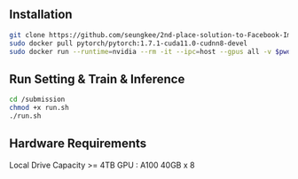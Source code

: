 ## Installation
```bash
git clone https://github.com/seungkee/2nd-place-solution-to-Facebook-Image-Similarity-Matching-Track.git
sudo docker pull pytorch/pytorch:1.7.1-cuda11.0-cudnn8-devel
sudo docker run --runtime=nvidia --rm -it --ipc=host --gpus all -v $pwd/2nd-place-solution-to-Facebook-Image-Similarity-Matching-Track:/submission pytorch/pytorch:1.7.1-cuda11.0-cudnn8-devel
```

## Run Setting & Train & Inference
```bash
cd /submission
chmod +x run.sh
./run.sh
```

## Hardware Requirements
Local Drive Capacity >= 4TB
GPU : A100 40GB x 8

